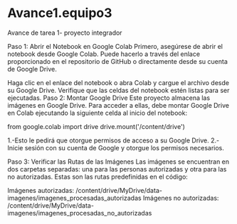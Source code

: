 # Avance1.equipo3
Avance de tarea 1- proyecto integrador

Paso 1: Abrir el Notebook en Google Colab
Primero, asegúrese de abrir el notebook desde Google Colab. Puede hacerlo a través del enlace proporcionado en el repositorio de GitHub o directamente desde su cuenta de Google Drive.

Haga clic en el enlace del notebook o abra Colab y cargue el archivo desde su Google Drive.
Verifique que las celdas del notebook estén listas para ser ejecutadas.
Paso 2: Montar Google Drive
Este proyecto almacena las imágenes en Google Drive. Para acceder a ellas, debe montar Google Drive en Colab ejecutando la siguiente celda al inicio del notebook:

from google.colab import drive
drive.mount('/content/drive')

1.-Esto le pedirá que otorgue permisos de acceso a su Google Drive.
2.-Inicie sesión con su cuenta de Google y otorgue los permisos necesarios.

Paso 3: Verificar las Rutas de las Imágenes
Las imágenes se encuentran en dos carpetas separadas: una para las personas autorizadas y otra para las no autorizadas. Estas son las rutas predefinidas en el código:

Imágenes autorizadas: /content/drive/MyDrive/data-imagenes/imagenes_procesadas_autorizadas
Imágenes no autorizadas: /content/drive/MyDrive/data-imagenes/imagenes_procesadas_no_autorizadas
